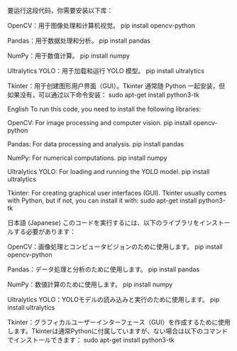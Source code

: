 要运行这段代码，你需要安装以下库：

OpenCV：用于图像处理和计算机视觉。
pip install opencv-python

Pandas：用于数据处理和分析。
pip install pandas

NumPy：用于数值计算。
pip install numpy

Ultralytics YOLO：用于加载和运行 YOLO 模型。
pip install ultralytics

Tkinter：用于创建图形用户界面（GUI）。Tkinter 通常随 Python 一起安装，但如果没有，可以通过以下命令安装：
sudo apt-get install python3-tk

English
To run this code, you need to install the following libraries:

OpenCV: For image processing and computer vision.
pip install opencv-python

Pandas: For data processing and analysis.
pip install pandas

NumPy: For numerical computations.
pip install numpy

Ultralytics YOLO: For loading and running the YOLO model.
pip install ultralytics

Tkinter: For creating graphical user interfaces (GUI). Tkinter usually comes with Python, but if not, you can install it with:
sudo apt-get install python3-tk

日本語 (Japanese)
このコードを実行するには、以下のライブラリをインストールする必要があります：

OpenCV：画像処理とコンピュータビジョンのために使用します。
pip install opencv-python

Pandas：データ処理と分析のために使用します。
pip install pandas

NumPy：数値計算のために使用します。
pip install numpy

Ultralytics YOLO：YOLOモデルの読み込みと実行のために使用します。
pip install ultralytics

Tkinter：グラフィカルユーザーインターフェース（GUI）を作成するために使用します。Tkinterは通常Pythonに付属していますが、ない場合は以下のコマンドでインストールできます：
sudo apt-get install python3-tk
